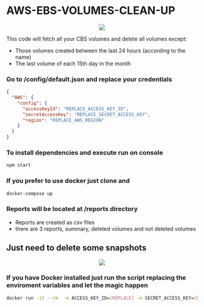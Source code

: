 # AWS-EBS-VOLUMES-CLEAN-UP

<div style="text-align:center">
  <img src="https://media.giphy.com/media/ktcUyw6mBlMVa/giphy.gif"/>
</div>

This code will fetch all your CBS volumes and delete all volumes except:
- Those volumes created between the last 24 hours (according to the name)
- The last volume of each 15th day in the month


### Go to /config/default.json and replace your credentials
```json
{
  "AWS": {
    "config": {
      "accessKeyId": "REPLACE_ACCESS_KEY_ID",
      "secretAccessKey": "REPLACE_SECRET_ACCESS_KEY",
      "region": "REPLACE_AWS_REGION"
    }
  }
}
```

### To install dependencies and execute run on console
``` javascript
npm start
```

### If you prefer to use docker just clone and
``` sh
docker-compose up
```
### Reports will be located at /reports directory
- Reports are created as csv files
- there are 3 reports, summary, deleted volumes and not deleted volumes


## Just need to delete some snapshots


<div style="text-align:center">
  <img src="https://media.giphy.com/media/kjelbEcB3I33a/giphy.gif"/>
</div>


### If you have Docker installed just run the script replacing the enviroment variables and let the magic happen

``` bash
docker run -it --rm  -e ACCESS_KEY_ID=[REPLACE] -e SECRET_ACCESS_KEY=[REPLACE] -e AWS_REGION=[REPLACE] jsalgado/aws-ebs-cleanup:latest
```
